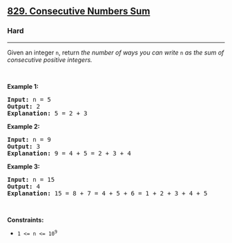 <h2><a href="https://leetcode.com/problems/consecutive-numbers-sum/">829. Consecutive Numbers Sum</a></h2><h3>Hard</h3><hr><div><p>Given an integer <code>n</code>, return <em>the number of ways you can write <span style="position: relative; height: 0px; display: inline; padding: 0px; margin: 0px; width: 0px; border: none; outline: none; background: none; white-space: nowrap; user-select: none;"><span style="position: absolute; height: 0px; display: inline; padding: 0px; margin: 0px; width: 0px; border: none; outline: none; background: none; white-space: nowrap; user-select: none;"></span></span></em><code>n<span style="position: relative; height: 0px; display: inline; padding: 0px; margin: 0px; width: 0px; border: none; outline: none; background: none; white-space: nowrap; user-select: none;"><span style="position: absolute; height: 0px; display: inline; padding: 0px; margin: 0px; width: 0px; border: none; outline: none; background: none; white-space: nowrap; user-select: none;"></span></span></code><em> as the sum of consecutive positive integers.<span style="position: relative; height: 0px; display: inline; padding: 0px; margin: 0px; width: 0px; border: none; outline: none; background: none; white-space: nowrap; user-select: none;"><span style="position: absolute; height: 0px; display: inline; padding: 0px; margin: 0px; width: 0px; border: none; outline: none; background: none; white-space: nowrap; user-select: none;"></span></span></em></p>

<p>&nbsp;</p>
<p><strong>Example 1:</strong></p>

<pre><strong>Input:</strong> n = 5
<strong>Output:</strong> 2
<strong>Explanation:</strong> 5 = 2 + 3
</pre>

<p><strong>Example 2:</strong></p>

<pre><strong>Input:</strong> n = 9
<strong>Output:</strong> 3
<strong>Explanation:</strong> 9 = 4 + 5 = 2 + 3 + 4
</pre>

<p><strong>Example 3:</strong></p>

<pre><strong>Input:</strong> n = 15
<strong>Output:</strong> 4
<strong>Explanation:</strong> 15 = 8 + 7 = 4 + 5 + 6 = 1 + 2 + 3 + 4 + 5
</pre>

<p>&nbsp;</p>
<p><strong>Constraints:</strong></p>

<ul>
	<li><code>1 &lt;= n &lt;= 10<sup>9</sup></code></li>
</ul>
</div>